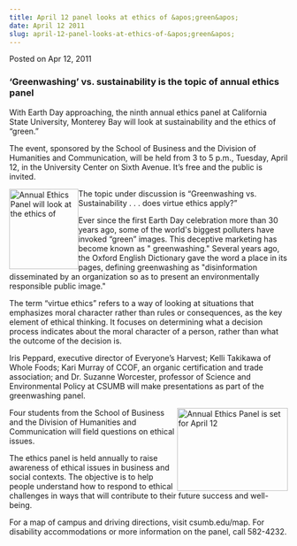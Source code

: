 ```yaml
---
title: April 12 panel looks at ethics of &apos;green&apos;
date: April 12 2011
slug: april-12-panel-looks-at-ethics-of-&apos;green&apos;
---
```


 



<span class="date">Posted on Apr 12, 2011    </span>
<h3>&#x2018;Greenwashing&#x2019; vs. sustainability is the topic of annual ethics
panel</h3>
<p>With Earth Day approaching, the ninth annual ethics panel at
California State University, Monterey Bay will look at
sustainability and the ethics of &#x201C;green.&#x201D;</p>
<p>The event, sponsored by the School of Business and the Division
of Humanities and Communication, will be held from 3 to 5 p.m.,
Tuesday, April 12, in the University Center on Sixth Avenue. It&#x2019;s
free and the public is invited.</p>
<p><img alt="Annual Ethics Panel will look at the ethics of " src="https://news.csumb.edu/sites/default/files/65/attachments/news/images/office-ethics-the-competitive-edge-of-green-office-supplies.jpg" style="float:left; width:125px; height:145px">The topic under
discussion is &#x201C;Greenwashing vs. Sustainability . . . does virtue
ethics apply?&#x201D;</img></p>
<p>Ever since the first Earth Day celebration more than 30 years
ago, some of the world&apos;s biggest polluters have invoked &#x201C;green&#x201D;
images. This deceptive marketing has become known as &quot;
greenwashing.&quot; Several years ago, the Oxford English Dictionary
gave the word a place in its pages, defining greenwashing as
&quot;disinformation disseminated by an organization so as to present an
environmentally responsible public image.&quot;</p>
<p>The term &#x201C;virtue ethics&#x201D; refers to a way of looking at
situations that emphasizes moral character rather than rules or
consequences, as the key element of ethical thinking. It focuses on
determining what a decision process indicates about the moral
character of a person, rather than what the outcome of the decision
is.</p>
<p>Iris Peppard, executive director of Everyone&#x2019;s Harvest; Kelli
Takikawa of Whole Foods; Kari Murray of CCOF, an organic
certification and trade association; and Dr. Suzanne Worcester,
professor of Science and Environmental Policy at CSUMB will make
presentations as part of the greenwashing panel.</p>
<p><img alt="Annual Ethics Panel is set for April 12" src="https://news.csumb.edu/sites/default/files/65/attachments/news/images/ethics.jpeg" style="float:right; width:200px; height:150px">Four students from
the School of Business and the Division of Humanities and
Communication will field questions on ethical issues.</img></p>
<p>The ethics panel is held annually to raise awareness of ethical
issues in business and social contexts. The objective is to help
people understand how to respond to ethical challenges in ways that
will contribute to their future success and well-being.</p>
<p>For a map of campus and driving directions, visit csumb.edu/map.
For disability accommodations or more information on the panel,
call 582-4232.</p>





 

